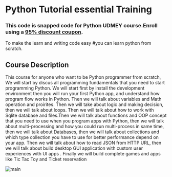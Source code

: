 # Python Tutorial essential Training
### This code is snapped code for Python UDMEY course.Enroll using a [ 95% discount coupon](https://www.udemy.com/course/python-for-complete-beginners-learn-step-by-step/?referralCode=111341B0EFC9818449BC). 
To make the learn and writing code easy
#you can learn python from scratch.

## Course Description

This course for anyone  who want to be Python programmer from scratch, We will  start by discus all programming fundamentals that you need to start programming Python. We will start first by install the development environment then you will run your first Python app, and understand how program flow works in Python. Then we will talk about variables and Math operation and proirites. Then we will take about logic and making decision, then we will talk about loops. Then we will talk about  how to work with Sqlite database and files.Then we will talk about functions and OOP concept that you need to use when you program apps with Python, then we will talk about multi-processing and how you could run multi-process in same time,  then we will talk about Databases, then we will talk about collections and which type collection you have to use for better performance  depend on your app. Then we will talk about  how to read JSON from HTTP URL, then we will talk about build desktop GUI application with custom user experiences with UI apps . Finally we will build complete games and apps like  Tic Tac Toy and Ticket reservation

![main](http://attach.alruabye.net/dsa/dsa.jpg)

